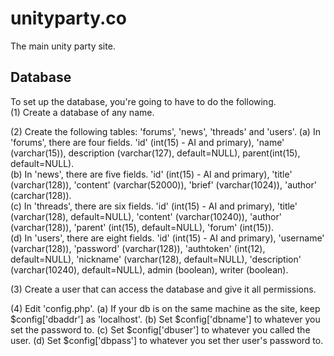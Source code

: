 # unityparty.co
The main unity party site.

## Database
To set up the database, you're going to have to do the following.  
(1) Create a database of any name.

(2) Create the following tables: 'forums', 'news', 'threads' and 'users'.
    (a) In 'forums', there are four fields. 'id' (int(15) - AI and primary), 'name' (varchar(15)), description (varchar(127), default=NULL), parent(int(15), default=NULL).  
    (b) In 'news', there are five fields. 'id' (int(15) - AI and primary), 'title' (varchar(128)), 'content' (varchar(52000)), 'brief' (varchar(1024)), 'author' (carchar(128)).  
    (c) In 'threads', there are six fields. 'id' (int(15) - AI and primary), 'title' (varchar(128), default=NULL), 'content' (varchar(10240)), 'author' (varchar(128)), 'parent' (int(15), default=NULL), 'forum' (int(15)).  
    (d) In 'users', there are eight fields. 'id' (int(15) - AI and primary), 'username' (varchar(128)), 'password' (varchar(128)), 'authtoken' (int(12), default=NULL), 'nickname' (varchar(128), default=NULL), 'description' (varchar(10240), default=NULL), admin (boolean), writer (boolean).  
    
(3) Create a user that can access the database and give it all permissions.

(4) Edit 'config.php'. 
    (a) If your db is on the same machine as the site, keep $config['dbaddr'] as 'localhost'.
    (b) Set $config['dbname'] to whatever you set the password to.
    (c) Set $config['dbuser'] to whatever you called the user.
    (d) Set $config['dbpass'] to whatever you set ther user's password to.
